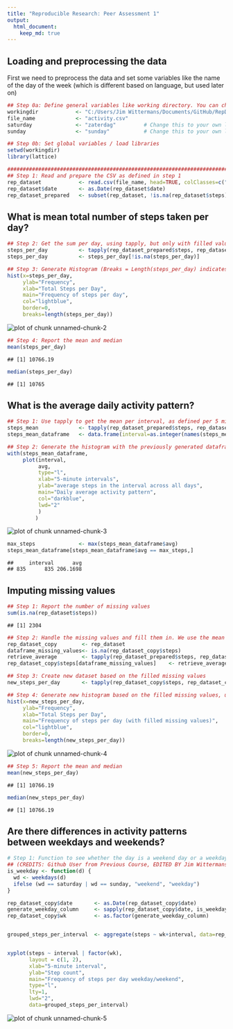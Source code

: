 ```yaml
---
title: "Reproducible Research: Peer Assessment 1"
output: 
  html_document:
    keep_md: true
---
```



## Loading and preprocessing the data

First we need to preprocess the data and set some variables like the name of the day of the week (which is different based on language, but used later on)



```r
## Step 0a: Define general variables like working directory. You can change this to something that suits you to test the script!
workingdir            <- "C:/Users/Jim Wittermans/Documents/GitHub/RepData_PeerAssessment1/activity/" ## Emptied for my own privacy ;-)
file_name             <- "activity.csv"
saturday              <- "zaterdag"         # Change this to your own language; warning: case sensitive!
sunday                <- "sunday"           # Change this to your own language; warning: case sensitive!

## Step 0b: Set global variables / load libraries
setwd(workingdir)
library(lattice)

######################################################################################### --- PART 1 --- #########################################################
## Step 1: Read and prepare the CSV as defined in step 1 
rep_dataset            <- read.csv(file_name, head=TRUE, colClasses=c("integer", "character", "integer"), na.strings="NA")
rep_dataset$date       <- as.Date(rep_dataset$date)
rep_dataset_prepared   <- subset(rep_dataset, !is.na(rep_dataset$steps))
```


## What is mean total number of steps taken per day?


```r
## Step 2: Get the sum per day, using tapply, but only with filled values.
steps_per_day          <- tapply(rep_dataset_prepared$steps, rep_dataset_prepared$date, sum, na.rm=TRUE, simplify=T)
steps_per_day          <- steps_per_day[!is.na(steps_per_day)]

## Step 3: Generate Histogram (Breaks = Length(steps_per_day) indicates how many different bars have to appear, based on the amount of different records)
hist(x=steps_per_day,
     ylab="Frequency",
     xlab="Total Steps per Day",
     main="Frequency of steps per day",     
     col="lightblue",
     border=0,
     breaks=length(steps_per_day))
```

![plot of chunk unnamed-chunk-2](figure/unnamed-chunk-2-1.png) 

```r
## Step 4: Report the mean and median
mean(steps_per_day)
```

```
## [1] 10766.19
```

```r
median(steps_per_day)
```

```
## [1] 10765
```


## What is the average daily activity pattern?


```r
## Step 1: Use tapply to get the mean per interval, as defined per 5 minutes in the dataset
steps_mean             <- tapply(rep_dataset_prepared$steps, rep_dataset_prepared$interval, mean, na.rm=TRUE, simplify=T)
steps_mean_dataframe   <- data.frame(interval=as.integer(names(steps_mean)), avg=steps_mean)

## Step 2: Generate the histogram with the previously generated dataframe.
with(steps_mean_dataframe,
     plot(interval,
          avg,
          type="l",
          xlab="5-minute intervals",
          ylab="average steps in the interval across all days",
          main="Daily average activity pattern",
          col="darkblue",
          lwd="2"
          )
         )
```

![plot of chunk unnamed-chunk-3](figure/unnamed-chunk-3-1.png) 

```r
max_steps              <- max(steps_mean_dataframe$avg)
steps_mean_dataframe[steps_mean_dataframe$avg == max_steps,]
```

```
##     interval      avg
## 835      835 206.1698
```

## Imputing missing values

```r
## Step 1: Report the number of missing values
sum(is.na(rep_dataset$steps))
```

```
## [1] 2304
```

```r
## Step 2: Handle the missing values and fill them in. We use the mean of the last interval to fill in the blanks
rep_dataset_copy        <- rep_dataset
dataframe_missing_values<- is.na(rep_dataset_copy$steps)
retrieve_average        <- tapply(rep_dataset_prepared$steps, rep_dataset_prepared$interval, mean, na.rm=TRUE, simplify=T)
rep_dataset_copy$steps[dataframe_missing_values]    <- retrieve_average[as.character(rep_dataset_copy$interval[dataframe_missing_values])]

## Step 3: Create new dataset based on the filled missing values
new_steps_per_day       <- tapply(rep_dataset_copy$steps, rep_dataset_copy$date, sum, na.rm=TRUE, simplify=T)

## Step 4: Generate new histogram based on the filled missing values, used the same code for part 1.
hist(x=new_steps_per_day,
     ylab="Frequency",
     xlab="Total Steps per Day",
     main="Frequency of steps per day (with filled missing values)",     
     col="lightblue",
     border=0,
     breaks=length(new_steps_per_day))
```

![plot of chunk unnamed-chunk-4](figure/unnamed-chunk-4-1.png) 

```r
## Step 5: Report the mean and median
mean(new_steps_per_day)
```

```
## [1] 10766.19
```

```r
median(new_steps_per_day)
```

```
## [1] 10766.19
```


## Are there differences in activity patterns between weekdays and weekends?

```r
# Step 1: Function to see whether the day is a weekend day or a weekday, using the weekdays function.
## (CREDITS: Github User from Previous Course, EDITED BY Jim Wittermans for language differences)
is_weekday <- function(d) {
  wd <- weekdays(d)
  ifelse (wd == saturday | wd == sunday, "weekend", "weekday")
}

rep_dataset_copy$date       <- as.Date(rep_dataset_copy$date)
generate_weekday_column     <- sapply(rep_dataset_copy$date, is_weekday)
rep_dataset_copy$wk         <- as.factor(generate_weekday_column)


grouped_steps_per_interval  <- aggregate(steps ~ wk+interval, data=rep_dataset_copy, FUN=mean)


xyplot(steps ~ interval | factor(wk),
       layout = c(1, 2),
       xlab="5-minute interval",
       ylab="Step count",
       main="Frequency of steps per day weekday/weekend",     
       type="l",
       lty=1,
       lwd="2",
       data=grouped_steps_per_interval)
```

![plot of chunk unnamed-chunk-5](figure/unnamed-chunk-5-1.png) 
